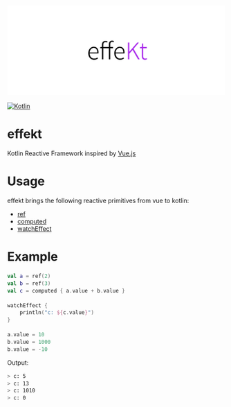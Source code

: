 <div align="center">
  <picture>
    <img alt="effekt logo" src="https://raw.githubusercontent.com/bendgk/effekt/main/res/logo2x.png">
  </picture>
</div>

[![Kotlin](https://img.shields.io/badge/kotlin-1.7.20-blue.svg?logo=kotlin)](http://kotlinlang.org)

# effekt
Kotlin Reactive Framework inspired by [Vue.js](https://vuejs.org/guide/extras/reactivity-in-depth.html)

# Usage
effekt brings the following reactive primitives from vue to kotlin:
* [ref](https://vuejs.org/api/reactivity-core.html#ref)
* [computed](https://vuejs.org/api/reactivity-core.html#computed)
* [watchEffect](https://vuejs.org/api/reactivity-core.html#watcheffect)

# Example
```kotlin
val a = ref(2)
val b = ref(3)
val c = computed { a.value + b.value }

watchEffect {
    println("c: ${c.value}")
}

a.value = 10
b.value = 1000
b.value = -10
```

Output:
```bash
> c: 5
> c: 13
> c: 1010
> c: 0
```

